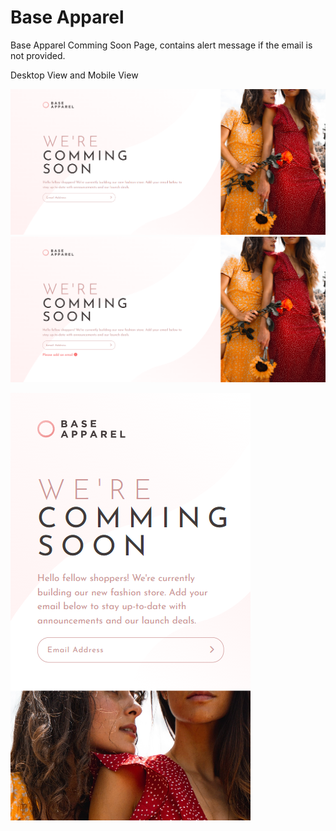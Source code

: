 # Base Apparel
Base Apparel Comming Soon Page, contains alert message if the email is not provided.

Desktop View and Mobile View

![Component Completed](./images/cover-1.png)
![Component Completed](./images/cover-2-validation.png)

![Component Completed](./images/cover-mobile.png)

